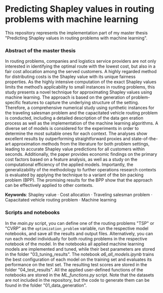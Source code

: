 # Predicting Shapley values in routing problems with machine learning

This repository represents the implementation part of my master thesis "Predicting Shapley 
values in routing problems with machine learning".

### Abstract of the master thesis
 In routing problems, companies and logistics service providers are not only interested
 in identifying the optimal route with the lowest cost, but also in a fair cost allocation
 among the served customers. A highly regarded method for distributing costs is the
 Shapley value with its unique fairness properties. As the highly intensive computation
 of the exact Shapley values limits the method’s applicability to small instances in routing
 problems, this study presents a novel technique for approximating Shapley values using
 machine learning. The approach is based on the generation of problem-specific features
 to capture the underlying structure of the setting. Therefore, a comprehensive numerical
 study using synthetic instances for the traveling salesman problem and the capacitated
 vehicle routing problem is conducted, including a detailed description of the data gen
 eration process as well as the implementation of the machine learning algorithms. A
 diverse set of models is considered for the experiments in order to determine the most
 suitable ones for each context. The analyses show excellent results by outperforming
 straightforward proxies and state-of-the-art approximation methods from the literature
 for both problem settings, leading to accurate Shapley value predictions for all customers
 within seconds. Additionally, the paper provides economic findings on the primary cost
 factors based on a feature analysis, as well as a study on the computational efficiency
 of the applied models. Importantly, the generalizability of the methodology to further
 operations research contexts is evaluated by applying the technique to a variant of the
 bin packing problem (BPP). The promising results for the BPP show that the approach
 can be effectively applied to other contexts.
 
 **Keywords**: Shapley value · Cost allocation · Traveling salesman problem · Capacitated
 vehicle routing problem · Machine learning

### Scripts and notebooks
In the *main.py* script, you can define one of the routing problems "TSP" or "CVRP" as the 
```optimization_problem``` variable, run the respective model notebooks, and save all the 
results and output files. Alternatively, you can run each model individually for 
both routing problems in the respective notebook of the model. In the notebooks all applied 
machine learning models are implemented and tuned, while their best parameters are stored 
in the folder "03_tuning_results". The notebook *a6_all_models.ipynb* trains the best 
configuration of each model on the training set and evaluates its performance on the test 
set. The resulting test scores are stored in the folder "04_test_results". All the applied 
user-defined functions of the notebooks are stored in the *ML_functions.py* script. Note 
that the datasets are not included in the repository, but the code to generate them 
can be found in the folder "01_data_generation".
